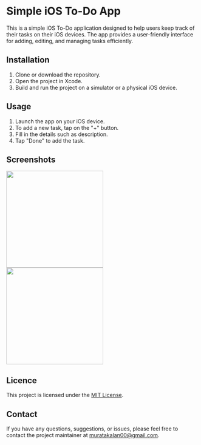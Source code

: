 # Simple iOS To-Do App

This is a simple iOS To-Do application designed to help users keep track of their tasks on their iOS devices. The app provides a user-friendly interface for adding, editing, and managing tasks efficiently.

## Installation

1. Clone or download the repository.
2. Open the project in Xcode.
3. Build and run the project on a simulator or a physical iOS device.

## Usage

1. Launch the app on your iOS device.
2. To add a new task, tap on the "+" button.
3. Fill in the details such as description.
4. Tap "Done" to add the task.

## Screenshots
<div>
   <img src="https://github.com/muratakalan/Learning-Projects/assets/67590146/a6244c3a-793b-4b6b-934c-921086f264bd.png" width=255>
   <img src="https://github.com/muratakalan/Learning-Projects/assets/67590146/bcf369f9-0d55-40d9-af0a-5445519426cf.png" width=255>
</div>

## Licence

This project is licensed under the [MIT License](https://opensource.org/licenses/MIT).

## Contact

If you have any questions, suggestions, or issues, please feel free to contact the project maintainer at [muratakalan00@gmail.com](mailto:muratakalan00@gmail.com).
